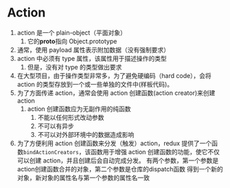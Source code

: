 # Action

1. action 是一个 plain-object（平面对象）
   1. 它的**proto**指向 Object.prototype
2. 通常，使用 payload 属性表示附加数据（没有强制要求）
3. action 中必须有 type 属性，该属性用于描述操作的类型
   1. 但是，没有对 type 的类型做出要求
4. 在大型项目，由于操作类型非常多，为了避免硬编码（hard code），会将 action 的类型存放到一个或一些单独的文件中(样板代码)。
5. 为了方面传递 action，通常会使用 action 创建函数(action creator)来创建 action
   1. action 创建函数应为无副作用的纯函数
      1. 不能以任何形式改动参数
      2. 不可以有异步
      3. 不可以对外部环境中的数据造成影响
6. 为了方便利用 action 创建函数来分发（触发）action，redux 提供了一个函数`bindActionCreators`，该函数用于增强 action 创建函数的功能，使它不仅可以创建 action，并且创建后会自动完成分发。
有两个参数，第一个参数是action创建函数合并的对象，第二个参数是仓库的dispatch函数
   得到一个新的对象，新对象的属性名与第一个参数的属性名一致
